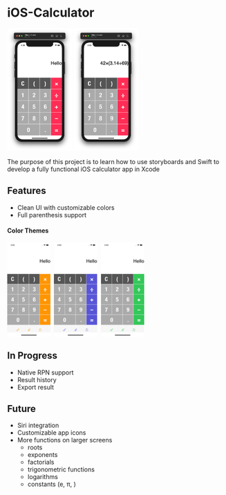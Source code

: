 # iOS-Calculator
<img src="https://github.com/Papunk/iOS-Calculator/blob/main/Screenshots/Hello.png" width="150"> <img src="https://github.com/Papunk/iOS-Calculator/blob/main/Screenshots/Math.png" width="150px">

The purpose of this project is to learn how to use storyboards and Swift to develop a fully functional iOS calculator app in Xcode

## Features
- Clean UI with customizable colors
- Full parenthesis support

#### Color Themes
<kbd> <img src="https://github.com/Papunk/iOS-Calculator/blob/main/Screenshots/Orange.png" width="100px"> </kbd> <kbd> <img src="https://github.com/Papunk/iOS-Calculator/blob/main/Screenshots/Indigo.png" width="100px"> </kbd> <kbd> <img src="https://github.com/Papunk/iOS-Calculator/blob/main/Screenshots/Green.png" width="100px"> </kbd>


## In Progress
- Native RPN support
- Result history
- Export result

## Future
- Siri integration
- Customizable app icons
- More functions on larger screens
  - roots
  - exponents
  - factorials
  - trigonometric functions
  - logarithms
  - constants (e, π, )

